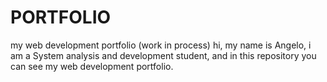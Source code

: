# PORTFOLIO
my web development portfolio (work in process)
hi, my name is Angelo, i am a System analysis and development student, and in this repository you can see my web development portfolio.
